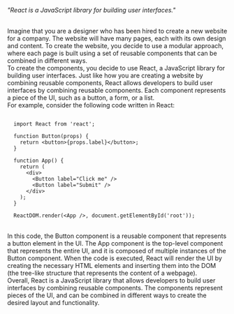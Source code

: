 _"React is a JavaScript library for building user interfaces."_

<br/>
Imagine that you are a designer who has been hired to create a new website for a company. The website will have many pages, each with its own design and content. To create the website, you decide to use a modular approach, where each page is built using a set of reusable components that can be combined in different ways.

<br/>
To create the components, you decide to use React, a JavaScript library for building user interfaces. Just like how you are creating a website by combining reusable components, React allows developers to build user interfaces by combining reusable components. Each component represents a piece of the UI, such as a button, a form, or a list.

<br/>
For example, consider the following code written in React:

```

  import React from 'react';

  function Button(props) {
    return <button>{props.label}</button>;
  }

  function App() {
    return (
      <div>
        <Button label="Click me" />
        <Button label="Submit" />
      </div>
    );
  }

  ReactDOM.render(<App />, document.getElementById('root'));

```

<br/>
In this code, the Button component is a reusable component that represents a button element in the UI. The App component is the top-level component that represents the entire UI, and it is composed of multiple instances of the Button component. When the code is executed, React will render the UI by creating the necessary HTML elements and inserting them into the DOM (the tree-like structure that represents the content of a webpage).

<br/>
Overall, React is a JavaScript library that allows developers to build user interfaces by combining reusable components. The components represent pieces of the UI, and can be combined in different ways to create the desired layout and functionality.
